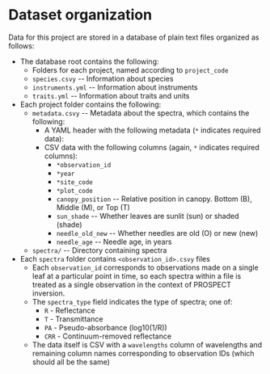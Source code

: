 # Dataset organization

Data for this project are stored in a database of plain text files organized as follows:
- The database root contains the following:
    - Folders for each project, named according to `project_code`
    - `species.csvy` -- Information about species
    - `instruments.yml` -- Information about instruments
    - `traits.yml` -- Information about traits and units
- Each project folder contains the following:
    - `metadata.csvy` -- Metadata about the spectra, which contains the following:
        * A YAML header with the following metadata (`*` indicates required data):
        * CSV data with the following columns (again, `*` indicates required columns):
            - `*observation_id`
            - `*year`
            - `*site_code`
            - `*plot_code`
            - `canopy_position` -- Relative position in canopy. Bottom (B), Middle (M), or Top (T)
            - `sun_shade` -- Whether leaves are sunlit (sun) or shaded (shade)
            - `needle_old_new` -- Whether needles are old (O) or new (new)
            - `needle_age` -- Needle age, in years
    - `spectra/` -- Directory containing spectra
- Each `spectra` folder contains `<observation_id>.csvy` files
    - Each `observation_id` corresponds to observations made on a single leaf at a particular point in time, so each spectra within a file is treated as a single observation in the context of PROSPECT inversion.
    - The `spectra_type` field indicates the type of spectra; one of:
        * `R` - Reflectance
        * `T` - Transmittance
        * `PA` - Pseudo-absorbance (log10(1/R))
        * `CRR` - Continuum-removed reflectance
    - The data itself is CSV with a `wavelengths` column of wavelengths and remaining column names corresponding to observation IDs (which should all be the same)
